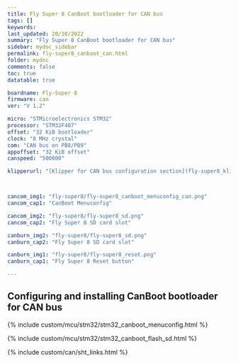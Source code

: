```yaml
---
title: Fly Super 8 CanBoot bootloader for CAN bus
tags: []
keywords: 
last_updated: 20/10/2022
summary: "Fly Super 8 CanBoot bootloader for CAN bus"
sidebar: mydoc_sidebar
permalink: fly-super8_canboot_can.html
folder: mydoc
comments: false
toc: true
datatable: true

boardname: Fly-Super 8
firmware: can
ver: "V 1.2" 

micro: "STMicroelectronics STM32"
processor: "STM32F407"
offset: "32 KiB bootloader"
clock: "8 MHz crystal"
com: "CAN bus on PB8/PB9"
appoffset: "32 KiB offset"
canspeed: "500000"

klipperurl: "[Klipper for CAN bus configuration section](fly-super8_klipper_can.html)"



cancom_img1: "fly-super8/fly-super8_canboot_menuconfig_can.png"
cancom_cap1: "CanBoot Menuconfig"

cancom_img2: "fly-super8/fly-super8_sd.png"
cancom_cap2: "Fly Super 8 SD card slot"

canburn_img2: "fly-super8/fly-super8_sd.png"
canburn_cap2: "Fly Super 8 SD card slot"

canburn_img1: "fly-super8/fly-super8_reset.png"
canburn_cap1: "Fly Super 8 Reset button"

---
```


## Configuring and installing CanBoot bootloader for CAN bus

{% include custom/mcu/stm32/stm32_canboot_menuconfig.html %}

{% include custom/mcu/stm32/stm32_canboot_flash_sd.html  %}

{% include custom/can/sht_links.html %}

